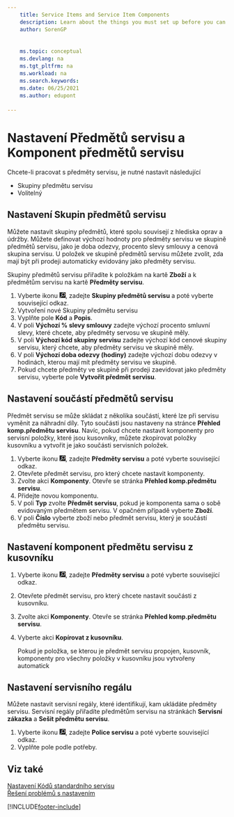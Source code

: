 ```yaml
---
    title: Service Items and Service Item Components
    description: Learn about the things you must set up before you can use service items, including default values such as response time and service price group.
    author: SorenGP


    ms.topic: conceptual
    ms.devlang: na
    ms.tgt_pltfrm: na
    ms.workload: na
    ms.search.keywords:
    ms.date: 06/25/2021
    ms.author: edupont

---
```

# Nastavení Předmětů servisu a Komponent předmětů servisu
Chcete-li pracovat s předměty servisu, je nutné nastavit následující

* Skupiny předmětu servisu
* Volitelný

## Nastavení Skupin předmětů servisu
Můžete nastavit skupiny předmětů, které spolu souvisejí z hlediska oprav a údržby. Můžete definovat výchozí hodnoty pro předměty servisu ve skupině předmětů servisu, jako je doba odezvy, procento slevy smlouvy a cenová skupina servisu. U položek ve skupině předmětů servisu můžete zvolit, zda mají být při prodeji automaticky evidovány jako předměty servisu.

Skupiny předmětů servisu přiřadíte k položkám na kartě **Zboží** a k předmětům servisu na kartě **Předměty servisu**.

1. Vyberte ikonu ![Žárovky, která otevře funkci Řekněte mi](media/ui-search/search_small.png "Řekněte mi, co chcete dělat"), zadejte **Skupiny předmětů servisu** a poté vyberte související odkaz.
2. Vytvoření nové Skupiny předmětu servisu
3. Vyplňte pole **Kód** a **Popis**.
4. V poli **Výchozí % slevy smlouvy** zadejte výchozí procento smluvní slevy, které chcete, aby předměty servosu ve skupině měly.
5. V poli **Výchozí kód skupiny servisu** zadejte výchozí kód cenové skupiny servisu, který chcete, aby předměty servisu ve skupině měly.
6. V poli **Výchozí doba odezvy (hodiny)** zadejte výchozí dobu odezvy v hodinách, kterou mají mít předměty servisu ve skupině.
7. Pokud chcete předměty ve skupině při prodeji zaevidovat jako předměty servisu, vyberte pole **Vytvořit předmět servisu**.

## Nastavení součástí předmětů servisu
Předmět servisu se může skládat z několika součástí, které lze při servisu vyměnit za náhradní díly. Tyto součásti jsou nastaveny na stránce **Přehled komp.předmětu servisu**. Navíc, pokud chcete nastavit komponenty pro servisní položky, které jsou kusovníky, můžete zkopírovat položky kusovníku a vytvořit je jako součásti servisních položek.

1. Vyberte ikonu ![Žárovky, která otevře funkci Řekněte mi](media/ui-search/search_small.png "Řekněte mi, co chcete dělat"), zadejte **Předměty servisu** a poté vyberte související odkaz.
2. Otevřete předmět servisu, pro který chcete nastavit komponenty.
3. Zvolte akci **Komponenty**. Otevře se stránka **Přehled komp.předmětu servisu**.
4. Přidejte novou komponentu.
5. V poli **Typ** zvolte **Předmět servisu**, pokud je komponenta sama o sobě evidovaným předmětem servisu. V opačném případě vyberte **Zboží**.
6. V poli **Číslo** vyberte zboží nebo předmět servisu, který je součástí předmětu servisu.

## Nastavení komponent předmětu servisu z kusovníku
1. Vyberte ikonu ![Žárovky, která otevře funkci Řekněte mi](media/ui-search/search_small.png "Řekněte mi, co chcete dělat"), zadejte **Předměty servisu** a poté vyberte související odkaz.
2. Otevřete předmět servisu, pro který chcete nastavit součásti z kusovníku.
3. Zvolte akci **Komponenty**. Otevře se stránka **Přehled komp.předmětu servisu**.
4. Vyberte akci **Kopírovat z kusovníku**.

   Pokud je položka, se kterou je předmět servisu propojen, kusovník, komponenty pro všechny položky v kusovníku jsou vytvořeny automatick

## Nastavení servisního regálu
Můžete nastavit servisní regály, které identifikují, kam ukládáte předměty servisu. Servisní regály přiřadíte předmětům servisu na stránkách **Servisní zákazka** a **Sešit předmětu servisu**.

1. Vyberte ikonu ![Žárovky, která otevře ikonu Řekněte mi](media/ui-search/search_small.png "Řeknete mi, co chcete dělat"), zadejte **Police servisu** a poté vyberte související odkaz.
2. Vyplňte pole podle potřeby.

## Viz také
[Nastavení Kódů standardního servisu](service-how-setup-service-coding.md)   
[Řešení problémů s nastavením](service-how-setup-troubleshooting.md)


[!INCLUDE[footer-include](includes/footer-banner.md)]